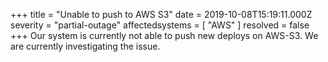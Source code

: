 +++
title = "Unable to push to AWS S3"
date = 2019-10-08T15:19:11.000Z
severity = "partial-outage"
affectedsystems = [
  "AWS"
]
resolved = false
+++
Our system is currently not able to push new deploys on AWS-S3. We are currently investigating the issue.